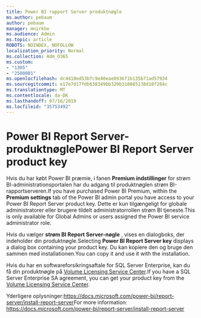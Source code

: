 ```yaml
---
title: Power BI rapport Server produktnøgle
ms.author: pebaum
author: pebaum
manager: mnirkhe
ms.audience: Admin
ms.topic: article
ROBOTS: NOINDEX, NOFOLLOW
localization_priority: Normal
ms.collection: Adm_O365
ms.custom:
- "1305"
- "2500001"
ms.openlocfilehash: dc4418ed53bfc9e40eae8936f1b135b71ad57934
ms.sourcegitcommit: e17e7d17fdb638349bb320b318085138d18f284c
ms.translationtype: MT
ms.contentlocale: da-DK
ms.lasthandoff: 07/16/2019
ms.locfileid: "35753492"
---
```

# <a name="power-bi-report-server-product-key"></a><span data-ttu-id="eab69-102">Power BI Report Server-produktnøgle</span><span class="sxs-lookup"><span data-stu-id="eab69-102">Power BI Report Server product key</span></span>

<span data-ttu-id="eab69-103">Hvis du har købt Power BI præmie, i fanen **Premium indstillinger** for strøm BI-administrationsportalen har du adgang til produktnøglen strøm BI-rapportserveren.</span><span class="sxs-lookup"><span data-stu-id="eab69-103">If you have purchased Power BI Premium, within the **Premium settings** tab of the Power BI admin portal you have access to your Power BI Report Server product key.</span></span> <span data-ttu-id="eab69-104">Dette er kun tilgængeligt for globale administratorer eller brugere tildelt administratorrollen strøm BI tjeneste.</span><span class="sxs-lookup"><span data-stu-id="eab69-104">This is only available for Global Admins or users assigned the Power BI service administrator role.</span></span>

<span data-ttu-id="eab69-105">Hvis du vælger **strøm BI Report Server-nøgle** , vises en dialogboks, der indeholder din produktnøgle.</span><span class="sxs-lookup"><span data-stu-id="eab69-105">Selecting **Power BI Report Server key** displays a dialog box containing your product key.</span></span> <span data-ttu-id="eab69-106">Du kan kopiere den og bruge den sammen med installationen.</span><span class="sxs-lookup"><span data-stu-id="eab69-106">You can copy it and use it with the installation.</span></span>

<span data-ttu-id="eab69-107">Hvis du har en softwareforsikringsaftale for SQL Server Enterprise, kan du få din produktnøgle på [Volume Licensing Service Center](https://www.microsoft.com/Licensing/servicecenter/).</span><span class="sxs-lookup"><span data-stu-id="eab69-107">If you have a SQL Server Enterprise SA agreement, you can get your product key from the [Volume Licensing Service Center](https://www.microsoft.com/Licensing/servicecenter/).</span></span>

<span data-ttu-id="eab69-108">Yderligere oplysninger:https://docs.microsoft.com/power-bi/report-server/install-report-server</span><span class="sxs-lookup"><span data-stu-id="eab69-108">For more information: https://docs.microsoft.com/power-bi/report-server/install-report-server</span></span>
